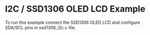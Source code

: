 # I2C / SSD1306 OLED LCD Example

To run this example connect the SSD1306 OLED LCD and configure SDA/SCL pins in ssd1306_i2c.c file.
